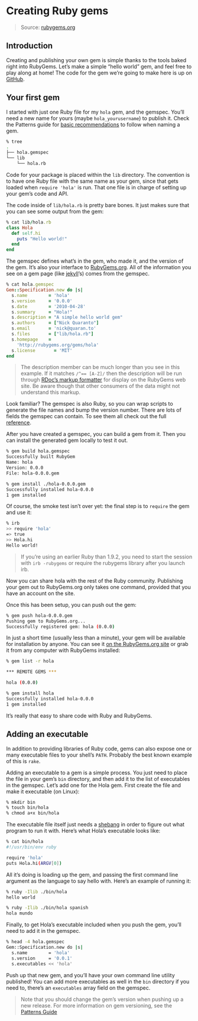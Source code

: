 # Creating Ruby gems

> Source: [rubygems.org](http://guides.rubygems.org/make-your-own-gem/)

## Introduction

Creating and publishing your own gem is simple thanks to the tools baked right into RubyGems. Let’s make a simple “hello world” gem, and feel free to play along at home! The code for the gem we’re going to make here is up on [GitHub](https://github.com/qrush/hola).

## Your first gem

I started with just one Ruby file for my `hola` gem, and the gemspec. You’ll need a new name for yours (maybe `hola_yourusername`) to publish it. Check the Patterns guide for [basic recommendations](http://guides.rubygems.org/patterns/#consistent-naming) to follow when naming a gem.

```bash
% tree
.
├── hola.gemspec
└── lib
    └── hola.rb
```

Code for your package is placed within the `lib` directory. The convention is to have one Ruby file with the same name as your gem, since that gets loaded when `require 'hola'` is run. That one file is in charge of setting up your gem’s code and API.

The code inside of `lib/hola.rb` is pretty bare bones. It just makes sure that you can see some output from the gem:

```ruby
% cat lib/hola.rb
class Hola
  def self.hi
    puts "Hello world!"
  end
end
```

The gemspec defines what’s in the gem, who made it, and the version of the gem. It’s also your interface to [RubyGems.org](http://rubygems.org/). All of the information you see on a gem page (like [jekyll](http://rubygems.org/gems/jekyll)’s) comes from the gemspec.

```ruby
% cat hola.gemspec
Gem::Specification.new do |s|
  s.name        = 'hola'
  s.version     = '0.0.0'
  s.date        = '2010-04-28'
  s.summary     = "Hola!"
  s.description = "A simple hello world gem"
  s.authors     = ["Nick Quaranto"]
  s.email       = 'nick@quaran.to'
  s.files       = ["lib/hola.rb"]
  s.homepage    =
    'http://rubygems.org/gems/hola'
  s.license       = 'MIT'
end
```

>The description member can be much longer than you see in this example. If it matches `/^== [A-Z]/` then the description will be run through [RDoc’s markup formatter](https://github.com/rdoc/rdoc) for display on the RubyGems web site. Be aware though that other consumers of the data might not understand this markup.

Look familiar? The gemspec is also Ruby, so you can wrap scripts to generate the file names and bump the version number. There are lots of fields the gemspec can contain. To see them all check out the full [reference](http://guides.rubygems.org/specification-reference).

After you have created a gemspec, you can build a gem from it. Then you can install the generated gem locally to test it out.

```bash
% gem build hola.gemspec
Successfully built RubyGem
Name: hola
Version: 0.0.0
File: hola-0.0.0.gem

% gem install ./hola-0.0.0.gem
Successfully installed hola-0.0.0
1 gem installed
```

Of course, the smoke test isn’t over yet: the final step is to `require` the gem and use it:

```bash
% irb
>> require 'hola'
=> true
>> Hola.hi
Hello world!
```

> If you’re using an earlier Ruby than 1.9.2, you need to start the session with `irb -rubygems` or require the rubygems library after you launch irb.

Now you can share hola with the rest of the Ruby community. Publishing your gem out to RubyGems.org only takes one command, provided that you have an account on the site.

Once this has been setup, you can push out the gem:

```bash
% gem push hola-0.0.0.gem
Pushing gem to RubyGems.org...
Successfully registered gem: hola (0.0.0)
```
In just a short time (usually less than a minute), your gem will be available for installation by anyone. You can see it [on the RubyGems.org site](https://rubygems.org/gems/hola) or grab it from any computer with RubyGems installed:

```bash
% gem list -r hola

*** REMOTE GEMS ***

hola (0.0.0)

% gem install hola
Successfully installed hola-0.0.0
1 gem installed
```

It’s really that easy to share code with Ruby and RubyGems.


## Adding an executable

In addition to providing libraries of Ruby code, gems can also expose one or many executable files to your shell’s `PATH`. Probably the best known example of this is `rake`. 

Adding an executable to a gem is a simple process. You just need to place the file in your gem’s `bin` directory, and then add it to the list of executables in the gemspec. Let’s add one for the Hola gem. First create the file and make it executable (on Linux):

```bash
% mkdir bin
% touch bin/hola
% chmod a+x bin/hola
```

The executable file itself just needs a [shebang](http://www.catb.org/jargon/html/S/shebang.html) in order to figure out what program to run it with. Here’s what Hola’s executable looks like:

```bash
% cat bin/hola
#!/usr/bin/env ruby

require 'hola'
puts Hola.hi(ARGV[0])
```

All it’s doing is loading up the gem, and passing the first command line argument as the language to say hello with. Here’s an example of running it:

```bash
% ruby -Ilib ./bin/hola
hello world

% ruby -Ilib ./bin/hola spanish
hola mundo
```

Finally, to get Hola’s executable included when you push the gem, you’ll need to add it in the gemspec.

```bash
% head -4 hola.gemspec
Gem::Specification.new do |s|
  s.name        = 'hola'
  s.version     = '0.0.1'
  s.executables << 'hola'
```

Push up that new gem, and you’ll have your own command line utility published! You can add more executables as well in the `bin` directory if you need to, there’s an `executables` array field on the gemspec.

> Note that you should change the gem’s version when pushing up a new release. For more information on gem versioning, see the [Patterns Guide](http://guides.rubygems.org/patterns/#semantic-versioning)